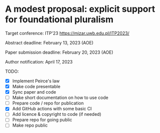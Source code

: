 # A modest proposal: explicit support for foundational pluralism

Target conference: ITP'23 https://mizar.uwb.edu.pl/ITP2023/

Abstract deadline: February 13, 2023 (AOE)

Paper submission deadline: February 20, 2023 (AOE)

Author notification: April 17, 2023

TODO:

- [X] Implement Peirce's law
- [X] Make code presentable 
- [X] Sync paper and code
- [ ] Make short documentation on how to use code
- [ ] Prepare code / repo for publication
- [X] Add GitHub actions with some basic CI
- [ ] Add licence & copyright to code (if needed)
- [ ] Prepare repo for going public
- [ ] Make repo public
